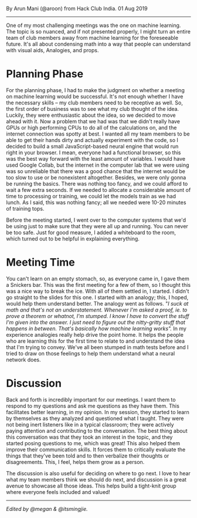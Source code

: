 By Arun Mani (@aroon) from Hack Club India. 01 Aug 2019

---

One of my most challenging meetings was the one on machine learning. The topic is so nuanced, and if not presented properly, I might turn an entire team of club members away from machine learning for the foreseeable future. It's all about condensing math into a way that people can understand with visual aids, Analogies, and props.

# Planning Phase

For the planning phase, I had to make the judgment on whether a meeting on machine learning would be successful. It's not enough whether I have the necessary skills – my club members need to be receptive as well. So, the first order of business was to see what my club thought of the idea. Luckily, they were enthusiastic about the idea, so we decided to move ahead with it. Now a problem that we had was that we didn't really have GPUs or high performing CPUs to do all of the calculations on, and the internet connection was spotty at best. I wanted all my team members to be able to get their hands dirty and actually experiment with the code, so I decided to build a small JavaScript-based neural engine that would run right in your browser. I mean, everyone had a functional browser, so this was the best way forward with the least amount of variables. I would have used Google Collab, but the internet in the computer lab that we were using was so unreliable that there was a good chance that the internet would be too slow to use or be nonexistent altogether. Besides, we were only gonna be running the basics. There was nothing too fancy, and we could afford to wait a few extra seconds. If we needed to allocate a considerable amount of time to processing or training, we could let the models train as we had lunch. As I said, this was nothing fancy; all we needed were 10-20 minutes of training tops.

Before the meeting started, I went over to the computer systems that we'd be using just to make sure that they were all up and running. You can never be too safe. Just for good measure, I added a whiteboard to the room, which turned out to be helpful in explaining everything.

# Meeting Time

You can't learn on an empty stomach, so, as everyone came in, I gave them a Snickers bar. This was the first meeting for a few of them, so I thought this was a nice way to break the ice. With all of them settled in, I started. I didn't go straight to the slides for this one. I started with an analogy; this, I hoped, would help them understand better. The analogy went as follows. "_I suck at math and that's not an understatement. Whenever I'm asked a proof, ie. to prove a theorem or whatnot, I'm stumped. I know I have to convert the stuff I'm given into the answer. I just need to figure out the nitty-gritty stuff that happens in between. That's basically how machine learning works"._ In my experience analogies really help drive the point home. It helps the people who are learning this for the first time to relate to and understand the idea that I'm trying to convey. We've all been stumped in math tests before and I tried to draw on those feelings to help them understand what a neural network does.

# Discussion

Back and forth is incredibly important for our meetings. I want them to respond to my questions and ask me questions as they have them. This facilitates better learning, in my opinion. In my session, they started to learn by themselves as they analyzed and questioned what I taught. They were not being inert listeners like in a typical classroom; they were actively paying attention and contributing to the conversation. The best thing about this conversation was that they took an interest in the topic, and they started posing questions to me, which was great! This also helped them improve their communication skills. It forces them to critically evaluate the things that they've been told and to then verbalize their thoughts or disagreements. This, I feel, helps them grow as a person.

The discussion is also useful for deciding on where to go next. I love to hear what my team members think we should do next, and discussion is a great avenue to showcase all those ideas. This helps build a tight-knit group where everyone feels included and valued!

---

_Edited by @megan & @itsmingjie._